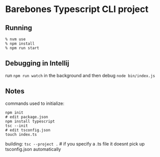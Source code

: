 # Barebones Typescript CLI project

## Running
```
% nvm use
% npm install
% npm run start
```

## Debugging in Intellij

run `npm run watch` in the background and then debug `node bin/index.js`


## Notes

commands used to initialize:
```
npm init
# edit package.json
npm install typescript
tsc --init
# edit tsconfig.json
touch index.ts
```

building: `tsc --project .`   # if you specify a .ts file it doesnt pick up tsconfig.json automatically
